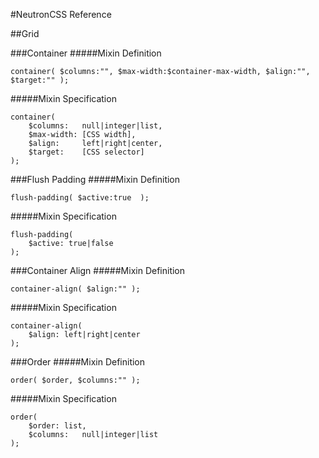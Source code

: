 #NeutronCSS Reference

##Grid

###Container
#####Mixin Definition

	container( $columns:"", $max-width:$container-max-width, $align:"", $target:"" );

#####Mixin Specification

	container(
		$columns:	null|integer|list,
		$max-width:	[CSS width],
		$align:		left|right|center,
		$target:	[CSS selector]
	);
	
###Flush Padding
#####Mixin Definition

	flush-padding( $active:true	 );
	
#####Mixin Specification

	flush-padding(
		$active: true|false
	);

	
###Container Align
#####Mixin Definition

	container-align( $align:"" );
	
#####Mixin Specification

	container-align(
		$align: left|right|center
	);

	
###Order
#####Mixin Definition

	order( $order, $columns:"" );
	
#####Mixin Specification

	order(
		$order: list, 
		$columns:	null|integer|list
	);

